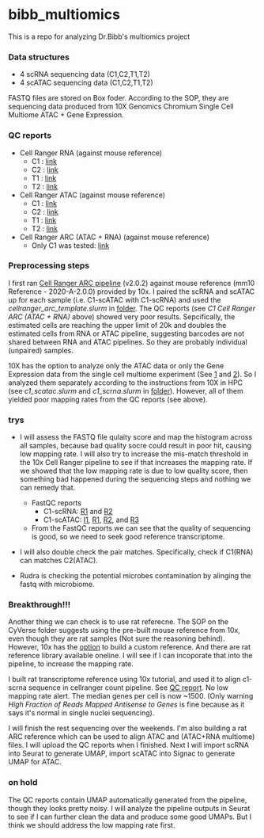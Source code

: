 # bibb_multiomics
This is a repo for analyzing Dr.Bibb's multiomics project


### Data structures
- 4 scRNA sequencing data (C1,C2,T1,T2)
- 4 scATAC sequencing data (C1,C2,T1,T2)

FASTQ files are stored on Box foder. According to the SOP, they are sequencing data produced from 10X Genomics Chromium Single Cell Multiome ATAC + Gene Expression. 

### QC reports
- Cell Ranger RNA (against mouse reference)
  - C1 : [link](https://jackaloppy.github.io/bibb_multiomics/qc_reports/c1_scrna_web_summary.html)
  - C2 : [link](https://jackaloppy.github.io/bibb_multiomics/qc_reports/c2_scrna_web_summary.html)
  - T1 : [link](https://jackaloppy.github.io/bibb_multiomics/qc_reports/t1_scrna_web_summary.html)
  - T2 : [link](https://jackaloppy.github.io/bibb_multiomics/qc_reports/t2_scrna_web_summary.html)
- Cell Ranger ATAC (against mouse reference)
  - C1 : [link](https://jackaloppy.github.io/bibb_multiomics/qc_reports/c1_scatac_web_summary.html)
  - C2 : [link](https://jackaloppy.github.io/bibb_multiomics/qc_reports/c2_scatac_web_summary.html)
  - T1 : [link](https://jackaloppy.github.io/bibb_multiomics/qc_reports/t1_scatac_web_summary.html)
  - T2 : [link](https://jackaloppy.github.io/bibb_multiomics/qc_reports/t2_scatac_web_summary.html)
- Cell Ranger ARC (ATAC + RNA) (against mouse reference)
  - Only C1 was tested: [link](https://jackaloppy.github.io/bibb_multiomics/qc_reports/c1_arc_multiome.html)

### Preprocessing steps
I first ran [Cell Ranger ARC pipeline](https://support.10xgenomics.com/single-cell-multiome-atac-gex/software/pipelines/latest/what-is-cell-ranger-arc) (v2.0.2) against mouse reference (mm10 Reference - 2020-A-2.0.0) provided by 10x. I paired the scRNA and scATAC up for each sample (i.e. C1-scATAC with C1-scRNA) and used the _cellranger_arc_template.slurm_ in [folder](/scripts/preprocessing/). The QC reports (see _C1 Cell Ranger ARC (ATAC + RNA)_ above) showed very poor results. Sepcifically, the estimated cells are reaching the upper limit of 20k and doubles the estimated cells from RNA or ATAC pipeline, suggesting barcodes are not shared between RNA and ATAC pipelines. So they are probably individual (unpaired) samples.

10X has the option to analyze only the ATAC data or only the Gene Expression data from the single cell multiome experiment (See [1](https://kb.10xgenomics.com/hc/en-us/articles/360061165691-Can-I-analyze-only-the-ATAC-data-from-my-single-cell-multiome-experiment-) and [2](https://kb.10xgenomics.com/hc/en-us/articles/360059656912-Can-I-analyze-only-the-Gene-Expression-data-from-my-single-cell-multiome-experiment-)). So I analyzed them separately according to the instructions from 10X in HPC (see _c1_scatac.slurm_ and _c1_scrna.slurm_ in [folder](/scripts/preprocessing/)). However, all of them yielded poor mapping rates from the QC reports (see above). 

### trys
- I will assess the FASTQ file qulaity score and map the histogram across all samples, because bad quality socre could result in poor hit, causing low mapping rate. I will also try to increase the mis-match threshold in the 10x Cell Ranger pipeline to see if that increases the mapping rate. If we showed that the low mapping rate is due to low quality score, then something bad happened during the sequencing steps and nothing we can remedy that.
  - FastQC reports
    - C1-scRNA: [R1](https://jackaloppy.github.io/bibb_multiomics/FastQC_reports/C1_S52_R1_001_fastqc.html) and [R2](https://jackaloppy.github.io/bibb_multiomics/FastQC_reports/C1_S52_R2_001_fastqc.html)
    - C1-scATAC: [I1](https://jackaloppy.github.io/bibb_multiomics/FastQC_reports/C1-ATAC_S1_L001_I1_001_fastqc.html), [R1](https://jackaloppy.github.io/bibb_multiomics/FastQC_reports/C1-ATAC_S1_L001_R1_001_fastqc.html), [R2](https://jackaloppy.github.io/bibb_multiomics/FastQC_reports/C1-ATAC_S1_L001_R2_001_fastqc.html), and [R3](https://jackaloppy.github.io/bibb_multiomics/FastQC_reports/C1-ATAC_S1_L001_R3_001_fastqc.html)
  - From the FastQC reports we can see that the quality of sequencing is good, so we need to seek good reference transcriptome.

- I will also double check the pair matches. Specifically, check if C1(RNA) can matches C2(ATAC). 

- Rudra is checking the potential microbes contamination by alinging the fastq with microbiome.

### Breakthrough!!!
Another thing we can check is to use rat referecne. The SOP on the CyVerse folder suggests using the pre-built mouse reference from 10x, even though they are rat samples (Not sure the reasoning behind). However, 10x has the [option](https://support.10xgenomics.com/single-cell-gene-expression/software/pipelines/latest/using/tutorial_mr) to build a custom reference. And 
there are rat reference library available oneline. I will see if I can incoporate that into the pipeline, to increase the mapping rate.

I built rat transcriptome reference using 10x tutorial, and used it to align c1-scrna sequence in cellranger count pipeline. See [QC report](https://jackaloppy.github.io/bibb_multiomics/FastQC_reports/c1_scrna_rat_web_summary.html). No low mapping rate alert. The median genes per cell is now ~1500. (Only warning _High Fraction of Reads Mapped Antisense to Genes_ is fine because as it says it's normal in single nuclei sequencing).

I will finish the rest sequencing over the weekends. I'm also building a rat ARC reference which can be used to align ATAC and (ATAC+RNA multiome) files. I will upload the QC reports when I finished. Next I will import scRNA into Seurat to generate UMAP, import scATAC into Signac to generate UMAP for ATAC.


### on hold
The QC reports contain UMAP automatically generated from the pipeline, though they looks pretty noisy. I will analyze the pipeline outputs in Seurat to see if I can further clean the data and produce some good UMAPs. But I think we should address the low mapping rate first.
